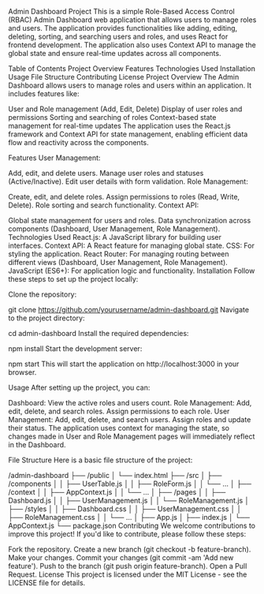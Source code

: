 Admin Dashboard Project
This is a simple Role-Based Access Control (RBAC) Admin Dashboard web application that allows users to manage roles and users. The application provides functionalities like adding, editing, deleting, sorting, and searching users and roles, and uses React for frontend development. The application also uses Context API to manage the global state and ensure real-time updates across all components.

Table of Contents
Project Overview
Features
Technologies Used
Installation
Usage
File Structure
Contributing
License
Project Overview
The Admin Dashboard allows users to manage roles and users within an application. It includes features like:

User and Role management (Add, Edit, Delete)
Display of user roles and permissions
Sorting and searching of roles
Context-based state management for real-time updates
The application uses the React.js framework and Context API for state management, enabling efficient data flow and reactivity across the components.

Features
User Management:

Add, edit, and delete users.
Manage user roles and statuses (Active/Inactive).
Edit user details with form validation.
Role Management:

Create, edit, and delete roles.
Assign permissions to roles (Read, Write, Delete).
Role sorting and search functionality.
Context API:

Global state management for users and roles.
Data synchronization across components (Dashboard, User Management, Role Management).
Technologies Used
React.js: A JavaScript library for building user interfaces.
Context API: A React feature for managing global state.
CSS: For styling the application.
React Router: For managing routing between different views (Dashboard, User Management, Role Management).
JavaScript (ES6+): For application logic and functionality.
Installation
Follow these steps to set up the project locally:

Clone the repository:

git clone https://github.com/yourusername/admin-dashboard.git
Navigate to the project directory:

cd admin-dashboard
Install the required dependencies:

npm install
Start the development server:

npm start
This will start the application on http://localhost:3000 in your browser.

Usage
After setting up the project, you can:

Dashboard: View the active roles and users count.
Role Management: Add, edit, delete, and search roles. Assign permissions to each role.
User Management: Add, edit, delete, and search users. Assign roles and update their status.
The application uses context for managing the state, so changes made in User and Role Management pages will immediately reflect in the Dashboard.

File Structure
Here is a basic file structure of the project:

/admin-dashboard
├── /public
│   └── index.html
├── /src
│   ├── /components
│   │   ├── UserTable.js
│   │   ├── RoleForm.js
│   │   └── ...
│   ├── /context
│   │   ├── AppContext.js
│   │   └── ...
│   ├── /pages
│   │   ├── Dashboard.js
│   │   ├── UserManagement.js
│   │   └── RoleManagement.js
│   ├── /styles
│   │   ├── Dashboard.css
│   │   ├── UserManagement.css
│   │   ├── RoleManagement.css
│   │   └── ...
│   ├── App.js
│   ├── index.js
│   └── AppContext.js
└── package.json
Contributing
We welcome contributions to improve this project! If you'd like to contribute, please follow these steps:

Fork the repository.
Create a new branch (git checkout -b feature-branch).
Make your changes.
Commit your changes (git commit -am 'Add new feature').
Push to the branch (git push origin feature-branch).
Open a Pull Request.
License
This project is licensed under the MIT License - see the LICENSE file for details.
